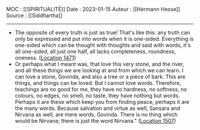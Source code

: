 MOC : [[SPIRITUALITÉ]]
Date : 2023-01-15
Auteur : [[Hermann Hesse]]
Source : [[Siddhartha]]
***

- The opposite of every truth is just as true! That's like this: any truth can only be expressed and put into words when it is one-sided. Everything is one-sided which can be thought with thoughts and said with words, it's all one-sided, all just one half, all lacks completeness, roundness, oneness. ([Location 1471](https://readwise.io/to_kindle?action=open&asin=B09YRG1R2N&location=1471))
- Or perhaps what I meant was, that love this very stone, and the river, and all these things we are looking at and from which we can learn. I can love a stone, Govinda, and also a tree or a piece of bark. This are things, and things can be loved. But I cannot love words. Therefore, teachings are no good for me, they have no hardness, no softness, no colours, no edges, no smell, no taste, they have nothing but words. Perhaps it are these which keep you from finding peace, perhaps it are the many words. Because salvation and virtue as well, Sansara and Nirvana as well, are mere words, Govinda. There is no thing which would be Nirvana; there is just the word Nirvana." ([Location 1507](https://readwise.io/to_kindle?action=open&asin=B09YRG1R2N&location=1507))